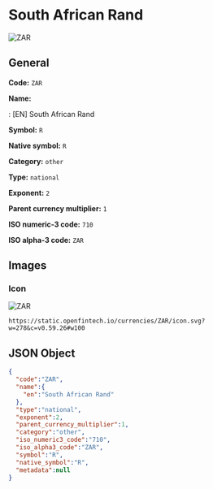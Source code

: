 
# South African Rand 
![ZAR](https://static.openfintech.io/currencies/ZAR/icon.svg?w=278&c=v0.59.26#w100)  

## General 
 
**Code:** `ZAR` 
 
**Name:** 
 
:	[EN] South African Rand 
 
**Symbol:** `R` 
 
**Native symbol:** `R` 
 
**Category:** `other` 
 
**Type:** `national` 
 
**Exponent:** `2` 
 
**Parent currency multiplier:** `1` 
 
**ISO numeric-3 code:** `710` 
 
**ISO alpha-3 code:** `ZAR` 
 

## Images 

### Icon 
 
![ZAR](https://static.openfintech.io/currencies/ZAR/icon.svg?w=278&c=v0.59.26#w100)  

```
https://static.openfintech.io/currencies/ZAR/icon.svg?w=278&c=v0.59.26#w100
```  

## JSON Object 

```json
{
  "code":"ZAR",
  "name":{
    "en":"South African Rand"
  },
  "type":"national",
  "exponent":2,
  "parent_currency_multiplier":1,
  "category":"other",
  "iso_numeric3_code":"710",
  "iso_alpha3_code":"ZAR",
  "symbol":"R",
  "native_symbol":"R",
  "metadata":null
}
```  
